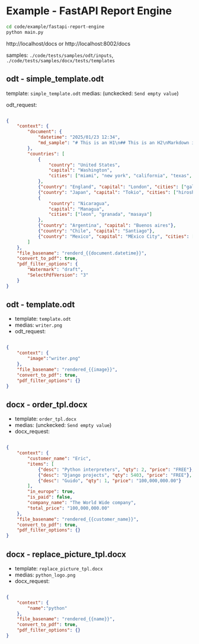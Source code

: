 # Example - FastAPI Report Engine

```bash
cd code/example/fastapi-report-engine
python main.py
```

http://localhost/docs or http://localhost:8002/docs

samples: `./code/tests/samples/odt/inputs`, `./code/tests/samples/docx/tests/templates`

## odt - simple_template.odt

template: `simple_template.odt`
medias: (unckecked: `Send empty value`)

odt_request:

```json

{
    "context": {
        "document": {
            "datetime": "2025/01/23 12:34",
            "md_sample": "# This is an H1\n## This is an H2\nMarkdown is a lightweight markup language."
        },
        "countries": [
            {
                "country": "United States",
                "capital": "Washington",
                "cities": ["miami", "new york", "california", "texas", "atlanta"]
            },
            {"country": "England", "capital": "London", "cities": ["gales"]},
            {"country": "Japan", "capital": "Tokio", "cities": ["hiroshima", "nagazaki"]},
            {
                "country": "Nicaragua",
                "capital": "Managua",
                "cities": ["leon", "granada", "masaya"]
            },
            {"country": "Argentina", "capital": "Buenos aires"},
            {"country": "Chile", "capital": "Santiago"},
            {"country": "Mexico", "capital": "MExico City", "cities": ["puebla", "cancun"]}
        ]
    },
    "file_basename": "renderd_{{document.datetime}}",
    "convert_to_pdf": true,
    "pdf_filter_options": {
        "Watermark": "draft",
        "SelectPdfVersion": "3"
    }
}

```

## odt - template.odt

- template: `template.odt`
- medias: `writer.png`
- odt_request:

```json

{
    "context": {
        "image":"writer.png"
    },
    "file_basename": "rendered_{{image}}",
    "convert_to_pdf": true,
    "pdf_filter_options": {}
}

```

## docx - order_tpl.docx

- template: `order_tpl.docx`
- medias: (unckecked: `Send empty value`)
- docx_request:

```json

{
    "context": {
        "customer_name": "Eric",
        "items": [
            {"desc": "Python interpreters", "qty": 2, "price": "FREE"},
            {"desc": "Django projects", "qty": 5403, "price": "FREE"},
            {"desc": "Guido", "qty": 1, "price": "100,000,000.00"}
        ],
        "in_europe": true,
        "is_paid": false,
        "company_name": "The World Wide company",
        "total_price": "100,000,000.00"
    },
    "file_basename": "rendered_{{customer_name}}",
    "convert_to_pdf": true,
    "pdf_filter_options": {}
}

```

## docx - replace_picture_tpl.docx

- template: `replace_picture_tpl.docx`
- medias: `python_logo.png`
- docx_request:

```json

{
    "context": {
        "name":"python"
    },
    "file_basename": "rendered_{{name}}",
    "convert_to_pdf": true,
    "pdf_filter_options": {}
}

```
